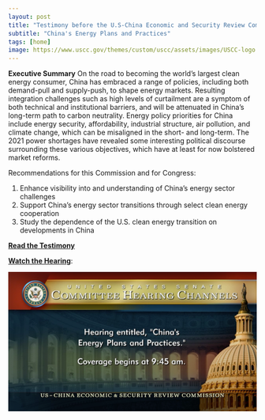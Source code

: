```yaml
---
layout: post
title: "Testimony before the U.S-China Economic and Security Review Commission"
subtitle: "China's Energy Plans and Practices"
tags: [home]
image: https://www.uscc.gov/themes/custom/uscc/assets/images/USCC-logo.png
---
```


**Executive Summary**
On the road to becoming the world’s largest clean energy consumer, China has embraced a range of policies, including both demand-pull and supply-push, to shape energy markets. Resulting integration challenges such as high levels of curtailment are a symptom of both technical and institutional barriers, and will be attenuated in China’s long-term path to carbon neutrality. Energy policy priorities for China include energy security, affordability, industrial structure, air pollution, and climate change, which can be misaligned in the short- and long-term. The 2021 power shortages have revealed some interesting political discourse surrounding these various objectives, which have at least for now bolstered market reforms.

Recommendations for this Commission and for Congress:
1. Enhance visibility into and understanding of China’s energy sector challenges
2. Support China’s energy sector transitions through select clean energy cooperation
3. Study the dependence of the U.S. clean energy transition on developments in China

**[Read the Testimony](https://www.uscc.gov/sites/default/files/2022-03/Michael_Davidson_Testimony.pdf)**

**[Watch the Hearing](https://www.uscc.gov/hearings/chinas-energy-plans-and-practices)**:

[![](/img/uscc_2022_hearing_preview.png)](https://www.uscc.gov/hearings/chinas-energy-plans-and-practices)